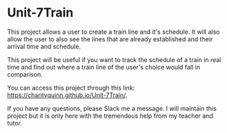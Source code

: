 # Unit-7Train

This project allows a user to create a train line and it's schedule.     It will also allow the user to also see the lines that are already established and their arrival time and schedule.

This project will be useful if you want to track the schedule of a train in real time and find out where a train line of the user's choice would fall in comparison.

You can access this project through this link: https://charityquinn.github.io/Unit-7Train/.

If you have any questions, please Slack me a message.
I will maintain this project but it is only here with the tremendous help from my teacher and tutor.